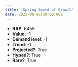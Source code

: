 ```yaml
---
title: 'Spring Sword of Growth'
date: 2025-08-06T00:00:00Z
---
```

- **RAP**: 6459
- **Value**: -1
- **Demand level**: -1
- **Trend**: -1
- **Projected?**: True
- **Hyped?**: True
- **Rare?**: True

